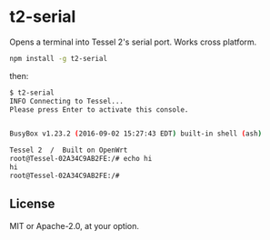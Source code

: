 # t2-serial

Opens a terminal into Tessel 2's serial port. Works cross platform.

```sh
npm install -g t2-serial
```

then:

```sh
$ t2-serial
INFO Connecting to Tessel...
Please press Enter to activate this console.


BusyBox v1.23.2 (2016-09-02 15:27:43 EDT) built-in shell (ash)

Tessel 2  /  Built on OpenWrt
root@Tessel-02A34C9AB2FE:/# echo hi
hi
root@Tessel-02A34C9AB2FE:/#
```

## License

MIT or Apache-2.0, at your option.
